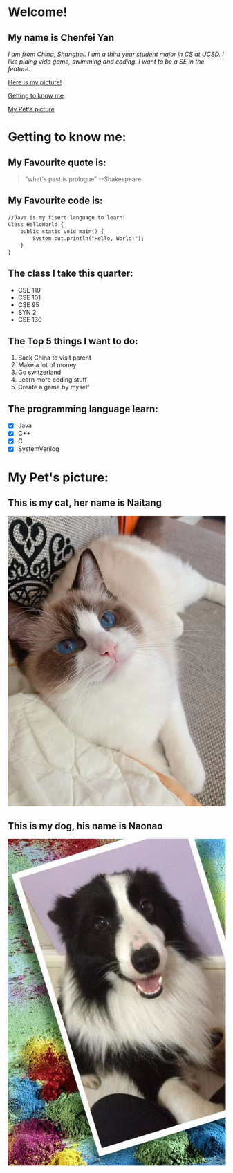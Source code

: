 # Welcome!
## My name is Chenfei Yan
*I am from China, Shanghai. I am a third year student major in CS at [UCSD](https://ucsd.edu/). I like plaing vido game, swimming and coding. I want to be a SE in the feature.*

[Here is my picture!](Chenfei.jpg)

[Getting to know me](#getting-to-know-me)

[My Pet's picture](#my-pets-picture)

# Getting to know me:
## My Favourite quote is:
> “what's past is prologue” --Shakespeare
## My Favourite code is:
```
//Java is my fisert language to learn!
Class HelloWorld {
    public static void main() {
        System.out.println("Hello, World!");
    }
}
```
## The class I take this quarter:
- CSE 110
- CSE 101
- CSE 95
- SYN 2
- CSE 130

## The Top 5 things I want to do:
1. Back China to visit parent 
2. Make a lot of money
3. Go switzerland
4. Learn more coding stuff
5. Create a game by myself

## The programming language learn:
- [x] Java
- [x] C++
- [x] C
- [X] SystemVerilog

# My Pet's picture:
## This is my cat, her name is Naitang
![my cat](naitang.jpg)
## This is my dog, his name is Naonao
![my dog](naonao.jpg)